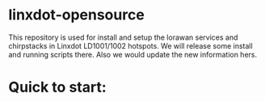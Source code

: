 # linxdot-opensource

This repository is used for install and setup the lorawan services and chirpstacks in Linxdot LD1001/1002 hotspots. We will release some install and running scripts there. Also we would update the new information hers.

# Quick to start:

